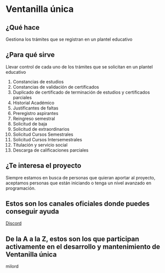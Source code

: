 # Ventanilla única

## ¿Qué hace
Gestiona los trámites que se registran en un plantel educativo

## ¿Para qué sirve
Llevar control de cada uno de los trámites que se solicitan en un plantel educativo

1. Constancias de estudios
2. Constancias de validación de certificados
3. Duplicado de certificado de terminación de estudios y certificados parciales
4. Historial Académico
5. Justificantes de faltas
6. Preregistro aspirantes
7. Reingreso semestral
8. Solicitud de baja
9. Solicitud de extraordinarios
10. Solicitud Cursos Semestrales
11. Solicitud Cursos Intersemestrales
12. Titulación y servicio social
13. Descarga de calificaciones parciales

## ¿Te interesa el proyecto
Siempre estamos en busca de personas que quieran aportar al proyecto, aceptamos personas que están iniciando o tenga un nivel avanzado en programación.

## Estos son los canales oficiales donde puedes conseguir ayuda

 [Discord](httpsdiscord.ggRPwHYEqndZ)

## De la A a la Z, estos son los que participan activamente en el desarrollo y mantenimiento de Ventanilla única

 milord